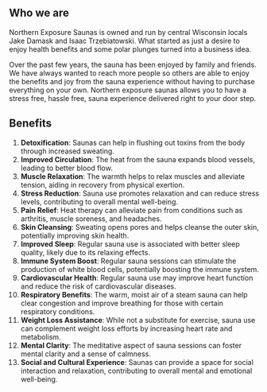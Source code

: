 ## Who we are

Northern Exposure Saunas is owned and run by central Wisconsin locals Jake Damask and Isaac Trzebiatowski. What started as just a desire to enjoy health benefits and some polar plunges turned into a business idea.

Over the past few years, the sauna has been enjoyed by family and friends. We have always wanted to reach more people so others are able to enjoy the benefits and joy from the sauna experience without having to purchase everything on your own. Northern exposure saunas allows you to have a stress free, hassle free, sauna experience delivered right to your door step.

## Benefits

1. **Detoxification**: Saunas can help in flushing out toxins from the body through increased sweating.
2. **Improved Circulation**: The heat from the sauna expands blood vessels, leading to better blood flow.
3. **Muscle Relaxation**: The warmth helps to relax muscles and alleviate tension, aiding in recovery from physical exertion.
4. **Stress Reduction**: Sauna use promotes relaxation and can reduce stress levels, contributing to overall mental well-being.
5. **Pain Relief**: Heat therapy can alleviate pain from conditions such as arthritis, muscle soreness, and headaches.
6. **Skin Cleansing**: Sweating opens pores and helps cleanse the outer skin, potentially improving skin health.
7. **Improved Sleep**: Regular sauna use is associated with better sleep quality, likely due to its relaxing effects.
8. **Immune System Boost**: Regular sauna sessions can stimulate the production of white blood cells, potentially boosting the immune system.
9. **Cardiovascular Health**: Regular sauna use may improve heart function and reduce the risk of cardiovascular diseases.
10. **Respiratory Benefits**: The warm, moist air of a steam sauna can help clear congestion and improve breathing for those with certain respiratory conditions.
11. **Weight Loss Assistance**: While not a substitute for exercise, sauna use can complement weight loss efforts by increasing heart rate and metabolism.
12. **Mental Clarity**: The meditative aspect of sauna sessions can foster mental clarity and a sense of calmness.
13. **Social and Cultural Experience**: Saunas can provide a space for social interaction and relaxation, contributing to overall mental and emotional well-being.

<!--


Over the past few years, the sauna has been enjoyed by family and friends. We have always wanted to reach more people so others are able to enjoy the benefits and joy from the sauna experience without having to purchase everything on your own. Northern exposure saunas allows you to have a stress free, hassle free, sauna experience delivered right to your door step.

Find an open slot on our calendar and reach out to reserve your over night sauna experience. Northern exposure sauna will deliver our cedar barrel sauna right to your front door. You will be guided on how to operate the sauna and it will be picked up when the rental is complete! A completely hassle free enjoyable time to be had! Why wait, reach out! See contact details or feel free to message right through Facebook.
We are now taking bookings for renting out the sauna! Take a look at our calendar to see which days will best fit for your upcoming family gathering, next event, or relaxing evening at home. (Link to website) 
Take a look here for pricing details and feel free to reach out with questions.
-->
